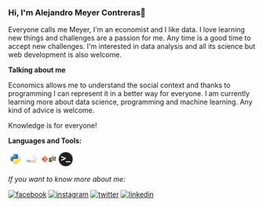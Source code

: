 ### Hi, I'm Alejandro Meyer Contreras👋

Everyone calls me Meyer, I'm an economist and I like data.
I love learning new things and challenges are a passion for me. Any time is a good time to accept new challenges.
I'm interested in data analysis and all its science but web development is also welcome. 



**Talking about me**

Economics allows me to understand the social context and thanks to programming I can represent it in a better way for everyone.
I am currently learning more about data science, programming and machine learning. Any kind of advice is welcome. 



Knowledge is for everyone!


**Languages and Tools:**

<code><img height="30" src="https://raw.githubusercontent.com/github/explore/80688e429a7d4ef2fca1e82350fe8e3517d3494d/topics/python/python.png"></code>
<code><img height="30" src="https://raw.githubusercontent.com/github/explore/80688e429a7d4ef2fca1e82350fe8e3517d3494d/topics/mysql/mysql.png"></code>
<code><img height="30" src="https://raw.githubusercontent.com/github/explore/80688e429a7d4ef2fca1e82350fe8e3517d3494d/topics/git/git.png"></code>
<code><img height="30" src="https://raw.githubusercontent.com/github/explore/80688e429a7d4ef2fca1e82350fe8e3517d3494d/topics/terminal/terminal.png"></code>









*If you want to know more about me:*

[<img src='https://cdn.jsdelivr.net/npm/simple-icons@3.0.1/icons/facebook.svg' alt='facebook' height='22'>](https://www.facebook.com/alejandro.meyerC) [<img src='https://cdn.jsdelivr.net/npm/simple-icons@3.0.1/icons/instagram.svg' alt='instagram' height='22'>](https://www.instagram.com/@__meyer__/) [<img src='https://cdn.jsdelivr.net/npm/simple-icons@3.0.1/icons/twitter.svg' alt='twitter' height='22'>](https://twitter.com/@alejandromeyerc) [<img src='https://cdn.jsdelivr.net/npm/simple-icons@3.0.1/icons/linkedin.svg' alt='linkedin' height='22'>](https://www.linkedin.com/in/alejandro-meyer-contreras-76a80617a//) 
